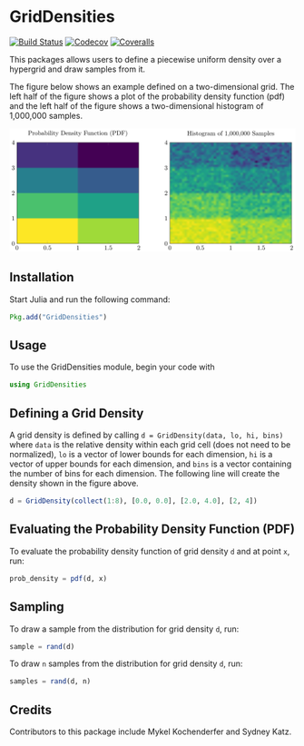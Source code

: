 # GridDensities

[![Build Status](https://travis-ci.org/sisl/GridDensities.jl.svg?branch=master)](https://travis-ci.org/sisl/GridDensities.jl)
[![Codecov](https://codecov.io/gh/sisl/GridDensities.jl/branch/master/graph/badge.svg)](https://codecov.io/gh/sisl/GridDensities.jl)
[![Coveralls](https://coveralls.io/repos/sisl/smkatz12/GridDensities.jl/badge.svg?branch=master)](https://coveralls.io/repos/sisl/GridDensities.jl?branch=master)

This packages allows users to define a piecewise uniform density over a hypergrid and draw samples from it.

The figure below shows an example defined on a two-dimensional grid. The left half of the figure shows a plot of the probability density function (pdf) and the left half of the figure shows a two-dimensional histogram of 1,000,000 samples.

![PDF and samples from 2D grid density.](grid_density_ex.svg)

## Installation

Start Julia and run the following command:

```julia
Pkg.add("GridDensities")
```

## Usage

To use the GridDensities module, begin your code with

```julia
using GridDensities
```

## Defining a Grid Density

A grid density is defined by calling `d = GridDensity(data, lo, hi, bins)` where `data` is the relative density within each grid cell (does not need to be normalized), `lo` is a vector of lower bounds for each dimension, `hi` is a vector of upper bounds for each dimension, and `bins` is a vector containing the number of bins for each dimension. The following line will create the density shown in the figure above.

```julia
d = GridDensity(collect(1:8), [0.0, 0.0], [2.0, 4.0], [2, 4])
```

## Evaluating the Probability Density Function (PDF)

To evaluate the probability density function of grid density `d` and at point `x`, run:

```julia
prob_density = pdf(d, x)
```

## Sampling

To draw a sample from the distribution for grid density `d`, run:

```julia
sample = rand(d)
```

To draw `n` samples from the distribution for grid density `d`, run:

```julia
samples = rand(d, n)
```

## Credits

Contributors to this package include Mykel Kochenderfer and Sydney Katz.

